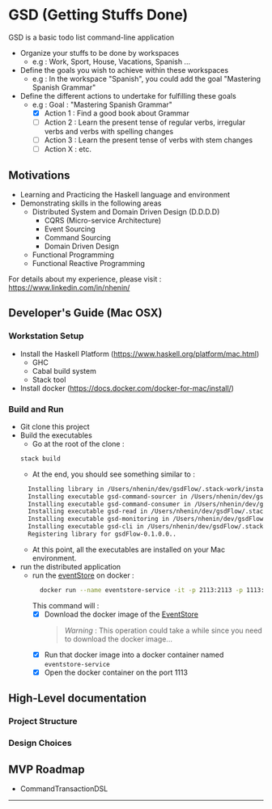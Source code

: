 
# GSD (Getting Stuffs Done)

GSD  is a basic todo list command-line application
- Organize your stuffs to be done by workspaces
    - e.g : Work, Sport, House, Vacations, Spanish ...
- Define the goals you wish to achieve within these workspaces
   - e.g : In the workspace "Spanish", you could add the goal "Mastering Spanish Grammar"
- Define the different actions to undertake for fulfilling these goals
   - e.g : Goal : "Mastering Spanish Grammar"
     - [x] Action 1 : Find a good book about Grammar
     - [ ] Action 2 : Learn the present tense of regular verbs, irregular verbs and verbs with spelling changes
     - [ ] Action 3 : Learn the present tense of verbs with stem changes
     - [ ] Action X : etc.

## Motivations

- Learning and Practicing the Haskell language and environment
- Demonstrating skills in the following areas
    - Distributed System and Domain Driven Design (D.D.D.D)
      - CQRS (Micro-service Architecture)
      - Event Sourcing
      - Command Sourcing
      - Domain Driven Design
    - Functional Programming
    - Functional Reactive Programming

For details about my experience, please visit :
https://www.linkedin.com/in/nhenin/

## Developer's Guide (Mac OSX)

### Workstation Setup

- Install the Haskell Platform (https://www.haskell.org/platform/mac.html)
    - GHC
    - Cabal build system
    - Stack tool
- Install docker (https://docs.docker.com/docker-for-mac/install/)

### Build and Run

- Git clone this project
- Build the executables
    - Go at the root of the clone :
    ```bash
    stack build
    ```
    - At the end, you should see something similar to :
    ```bash
      Installing library in /Users/nhenin/dev/gsdFlow/.stack-work/install/x86_64-osx/lts-13.0/8.6.3/lib/x86_64-osx-ghc-8.6.3/gsdFlow-0.1.0.0-I94do1kjiSNDk01E3dY4Vi
      Installing executable gsd-command-sourcer in /Users/nhenin/dev/gsdFlow/.stack-work/install/x86_64-osx/lts-13.0/8.6.3/bin
      Installing executable gsd-command-consumer in /Users/nhenin/dev/gsdFlow/.stack-work/install/x86_64-osx/lts-13.0/8.6.3/bin
      Installing executable gsd-read in /Users/nhenin/dev/gsdFlow/.stack-work/install/x86_64-osx/lts-13.0/8.6.3/bin
      Installing executable gsd-monitoring in /Users/nhenin/dev/gsdFlow/.stack-work/install/x86_64-osx/lts-13.0/8.6.3/bin
      Installing executable gsd-cli in /Users/nhenin/dev/gsdFlow/.stack-work/install/x86_64-osx/lts-13.0/8.6.3/bin
      Registering library for gsdFlow-0.1.0.0..
    ```
    - At this point, all the executables are installed on your Mac environment.
- run the distributed application
    - run the [eventStore](https://eventstore.org/) on docker :
      ```bash
        docker run --name eventstore-service -it -p 2113:2113 -p 1113:1113 eventstore/eventstore
      ```
      This command will :
        - [x] Download the docker image of the [EventStore](https://eventstore.org/)
           > *Warning* : This operation could take a while since you need to download the docker image...
        - [x] Run that docker image into a docker container named `eventstore-service`
        - [x] Open the docker container on the port 1113

## High-Level documentation
### Project Structure
### Design Choices

## MVP Roadmap

- CommandTransactionDSL


------------------------



